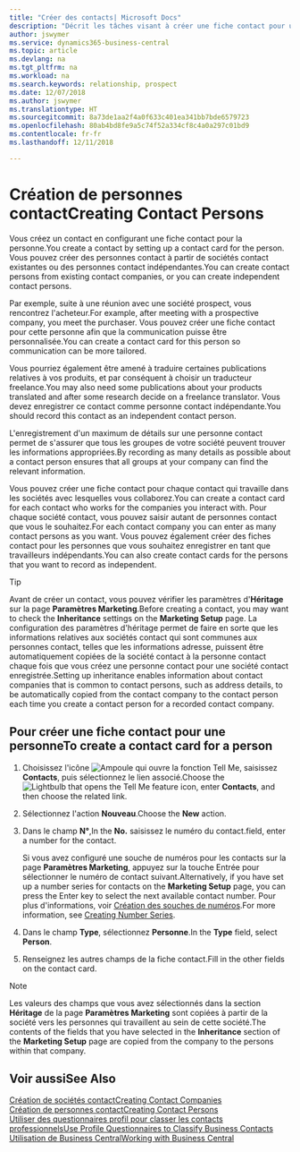 ```yaml
---
title: "Créer des contacts| Microsoft Docs"
description: "Décrit les tâches visant à créer une fiche contact pour une personne, par exemple, un prospect ou un fournisseur, afin de définir les relations et personnaliser la communication."
author: jswymer
ms.service: dynamics365-business-central
ms.topic: article
ms.devlang: na
ms.tgt_pltfrm: na
ms.workload: na
ms.search.keywords: relationship, prospect
ms.date: 12/07/2018
ms.author: jswymer
ms.translationtype: HT
ms.sourcegitcommit: 8a73de1aa2f4a0f633c401ea341bb7bde6579723
ms.openlocfilehash: 80ab4bd8fe9a5c74f52a334cf8c4a0a297c01bd9
ms.contentlocale: fr-fr
ms.lasthandoff: 12/11/2018

---
```

# <a name="creating-contact-persons"></a><span data-ttu-id="4a62a-103">Création de personnes contact</span><span class="sxs-lookup"><span data-stu-id="4a62a-103">Creating Contact Persons</span></span>
<span data-ttu-id="4a62a-104">Vous créez un contact en configurant une fiche contact pour la personne.</span><span class="sxs-lookup"><span data-stu-id="4a62a-104">You create a contact by setting up a contact card for the person.</span></span> <span data-ttu-id="4a62a-105">Vous pouvez créer des personnes contact à partir de sociétés contact existantes ou des personnes contact indépendantes.</span><span class="sxs-lookup"><span data-stu-id="4a62a-105">You can create contact persons from existing contact companies, or you can create independent contact persons.</span></span>

<span data-ttu-id="4a62a-106">Par exemple, suite à une réunion avec une société prospect, vous rencontrez l'acheteur.</span><span class="sxs-lookup"><span data-stu-id="4a62a-106">For example, after meeting with a prospective company, you meet the purchaser.</span></span> <span data-ttu-id="4a62a-107">Vous pouvez créer une fiche contact pour cette personne afin que la communication puisse être personnalisée.</span><span class="sxs-lookup"><span data-stu-id="4a62a-107">You can create a contact card for this person so communication can be more tailored.</span></span>

<span data-ttu-id="4a62a-108">Vous pourriez également être amené à traduire certaines publications relatives à vos produits, et par conséquent à choisir un traducteur freelance.</span><span class="sxs-lookup"><span data-stu-id="4a62a-108">You may also need some publications about your products translated and after some research decide on a freelance translator.</span></span> <span data-ttu-id="4a62a-109">Vous devez enregistrer ce contact comme personne contact indépendante.</span><span class="sxs-lookup"><span data-stu-id="4a62a-109">You should record this contact as an independent contact person.</span></span>

<span data-ttu-id="4a62a-110">L'enregistrement d'un maximum de détails sur une personne contact permet de s'assurer que tous les groupes de votre société peuvent trouver les informations appropriées.</span><span class="sxs-lookup"><span data-stu-id="4a62a-110">By recording as many details as possible about a contact person ensures that all groups at your company can find the relevant information.</span></span>

<span data-ttu-id="4a62a-111">Vous pouvez créer une fiche contact pour chaque contact qui travaille dans les sociétés avec lesquelles vous collaborez.</span><span class="sxs-lookup"><span data-stu-id="4a62a-111">You can create a contact card for each contact who works for the companies you interact with.</span></span> <span data-ttu-id="4a62a-112">Pour chaque société contact, vous pouvez saisir autant de personnes contact que vous le souhaitez.</span><span class="sxs-lookup"><span data-stu-id="4a62a-112">For each contact company you can enter as many contact persons as you want.</span></span> <span data-ttu-id="4a62a-113">Vous pouvez également créer des fiches contact pour les personnes que vous souhaitez enregistrer en tant que travailleurs indépendants.</span><span class="sxs-lookup"><span data-stu-id="4a62a-113">You can also create contact cards for the persons that you want to record as independent.</span></span>

> [!TIP]  
>   <span data-ttu-id="4a62a-114">Avant de créer un contact, vous pouvez vérifier les paramètres d'**Héritage** sur la page **Paramètres Marketing**.</span><span class="sxs-lookup"><span data-stu-id="4a62a-114">Before creating a contact, you may want to check the **Inheritance** settings on the **Marketing Setup** page.</span></span> <span data-ttu-id="4a62a-115">La configuration des paramètres d'héritage permet de faire en sorte que les informations relatives aux sociétés contact qui sont communes aux personnes contact, telles que les informations adresse, puissent être automatiquement copiées de la société contact à la personne contact chaque fois que vous créez une personne contact pour une société contact enregistrée.</span><span class="sxs-lookup"><span data-stu-id="4a62a-115">Setting up inheritance enables information about contact companies that is common to contact persons, such as address details, to be automatically copied from the contact company to the contact person each time you create a contact person for a recorded contact company.</span></span>

## <a name="to-create-a-contact-card-for-a-person"></a><span data-ttu-id="4a62a-116">Pour créer une fiche contact pour une personne</span><span class="sxs-lookup"><span data-stu-id="4a62a-116">To create a contact card for a person</span></span>
1. <span data-ttu-id="4a62a-117">Choisissez l'icône ![Ampoule qui ouvre la fonction Tell Me](media/ui-search/search_small.png "Dites-moi ce que vous voulez faire"), saisissez **Contacts**, puis sélectionnez le lien associé.</span><span class="sxs-lookup"><span data-stu-id="4a62a-117">Choose the ![Lightbulb that opens the Tell Me feature](media/ui-search/search_small.png "Tell me what you want to do") icon, enter **Contacts**, and then choose the related link.</span></span>
2. <span data-ttu-id="4a62a-118">Sélectionnez l'action **Nouveau**.</span><span class="sxs-lookup"><span data-stu-id="4a62a-118">Choose the **New** action.</span></span>
3. <span data-ttu-id="4a62a-119">Dans le champ **N°**,</span><span class="sxs-lookup"><span data-stu-id="4a62a-119">In the **No.**</span></span> <span data-ttu-id="4a62a-120">saisissez le numéro du contact.</span><span class="sxs-lookup"><span data-stu-id="4a62a-120">field, enter a number for the contact.</span></span>

    <span data-ttu-id="4a62a-121">Si vous avez configuré une souche de numéros pour les contacts sur la page **Paramètres Marketing**, appuyez sur la touche Entrée pour sélectionner le numéro de contact suivant.</span><span class="sxs-lookup"><span data-stu-id="4a62a-121">Alternatively, if you have set up a number series for contacts on the **Marketing Setup** page, you can press the Enter key to select the next available contact number.</span></span> <span data-ttu-id="4a62a-122">Pour plus d'informations, voir [Création des souches de numéros](ui-create-number-series.md).</span><span class="sxs-lookup"><span data-stu-id="4a62a-122">For more information, see [Creating Number Series](ui-create-number-series.md).</span></span>
4. <span data-ttu-id="4a62a-123">Dans le champ **Type**, sélectionnez **Personne**.</span><span class="sxs-lookup"><span data-stu-id="4a62a-123">In the **Type** field, select **Person**.</span></span>
5. <span data-ttu-id="4a62a-124">Renseignez les autres champs de la fiche contact.</span><span class="sxs-lookup"><span data-stu-id="4a62a-124">Fill in the other fields on the contact card.</span></span>

> [!NOTE]  
>   <span data-ttu-id="4a62a-125">Les valeurs des champs que vous avez sélectionnés dans la section **Héritage** de la page **Paramètres Marketing** sont copiées à partir de la société vers les personnes qui travaillent au sein de cette société.</span><span class="sxs-lookup"><span data-stu-id="4a62a-125">The contents of the fields that you have selected in the **Inheritance** section of the **Marketing Setup** page are copied from the company to the persons within that company.</span></span>

## <a name="see-also"></a><span data-ttu-id="4a62a-126">Voir aussi</span><span class="sxs-lookup"><span data-stu-id="4a62a-126">See Also</span></span>
[<span data-ttu-id="4a62a-127">Création de sociétés contact</span><span class="sxs-lookup"><span data-stu-id="4a62a-127">Creating Contact Companies</span></span>](marketing-create-contact-companies.md)  
[<span data-ttu-id="4a62a-128">Création de personnes contact</span><span class="sxs-lookup"><span data-stu-id="4a62a-128">Creating Contact Persons</span></span>](marketing-create-contact-persons.md)  
[<span data-ttu-id="4a62a-129">Utiliser des questionnaires profil pour classer les contacts professionnels</span><span class="sxs-lookup"><span data-stu-id="4a62a-129">Use Profile Questionnaires to Classify Business Contacts</span></span>](marketing-create-contact-profile-questionnaire.md)  
[<span data-ttu-id="4a62a-130">Utilisation de Business Central</span><span class="sxs-lookup"><span data-stu-id="4a62a-130">Working with Business Central</span></span>](ui-work-product.md)

